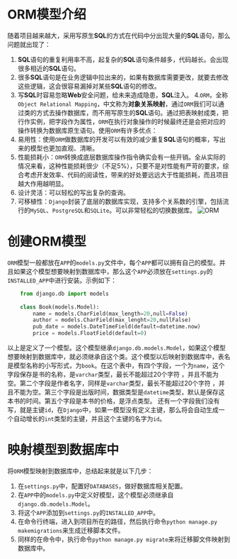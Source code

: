 # ORM模型介绍

随着项目越来越大，采用写原生**SQL**的方式在代码中分出现大量的**SQL**语句，那么问题就出现了：
1. **SQL**语句的重复利用率不高，起复杂的**SQL**语句条件越多，代码越长。会出现很多相近的**SQL**语句。
2. 很多**SQL**语句是在业务逻辑中拉出来的，如果有数据库需要更改，就要去修改这些逻辑，这会很容易漏掉对某些**SQL**语句的修改。
3. 写**SQL**时容易忽略**Web**安全问题，给未来造成隐患，**SQL**注入。
4.`ORM`，全称`Object Relational Mapping`，中文称为**对象关系映射**，通过`ORM`我们可以通过类的方式去操作数据库，而不用写原生的**SQL**语句。通过把表映射成类，把行作实例，把字段作为属性，`ORM`在执行对象操作的时候最终还是会把对应的操作转换为数据库原生语句。使用`ORM`有许多优点：
1. 易用性：使用`ORM`做数据库的开发可以有效的减少重复**SQL**语句的概率，写出来的模型也更加直观、清晰。
2. 性能损耗小：`ORM`转换成底层数据库操作指令确实会有一些开销。全从实际的情况来看，这种性能损耗很少（不足5%），只要不是对性能有严苛的要求，综合考虑开发效率、代码的阅读性，带来的好处要远远大于性能损耗，而且项目越大作用越明显。
3. 设计灵活：可以轻松的写出复杂的查询。
4. 可移植性：`Django`封装了底层的数据库实现，支持多个关系数的引擎，包括流行的`MySQL`、`PostgreSQL`和`SQLite`。可以非常轻松的切换数据库。
![ORM](http://ww1.sinaimg.cn/large/006k72Wegy1fpq8p75pnaj30go0akt9b.jpg)


# 创建ORM模型

`ORM`模型一般都放在`APP`的`models.py`文件中，每个`APP`都可以拥有自己的模型。并且如果这个模型想要映射到数据库中，那么这个`APP`必须放在`settings.py`的`INSTALLED_APP`中进行安装。示例如下：
```python
    from django.db import models
    
    class Book(models.Model):
        name = models.CharField(max_length=20,null=False)
        author = models.CharField(max_lenght=20,nullFalse)
        pub_date = models.DateTimeField(default=datetime.now)
        price = models.FloatField(default=0)
```
以上是定义了一个模型。这个模型继承`django.db.models.Model`，如果这个模型想要映射到数据库中，就必须继承自这个类。这个模型以后映射到数据库中，表名是模型名称的小写形式，为`book`。在这个表中，有四个字段，一个为`name`，这个字段保存是书的名称，是`varchar`类型，最长不能超过20个字符 ，并且不能为空。第二个字段是作者名字，同样是`varchar`类型，最长不能超过20个字符 ，并且不能为空。第三个字段是出版时间，数据类型是`datetime`类型，默认是保存这本书的时间。第五个字段是本书的价格，是浮点类型。
还有一个字段我们没有写，就是主键`id`，在`Django`中，如果一模型没有定义主键，那么将会自动生成一个自动增长的`int`类型的主键，并且这个主键的名字为`id`。

# 映射模型到数据库中

将`ORM`模型映射到数据库中，总结起来就是以下几步：
1. 在`settings.py`中，配置好`DATABASES`，做好数据库相关配置。
2. 在`APP`中的`models.py`中定义好模型，这个模型必须继承自`django.db.models.Model`。
3. 将这个`APP`添加到`settings.py`的`INSTALLED_APP`中。
4. 在命令行终端，进入到项目所在的路径，然后执行命令`python manage.py makemigrations`来生成迁移脚本文件。
5. 同样的在命令中，执行命令`python manage.py migrate`来将迁移脚文件映射到数据库中。